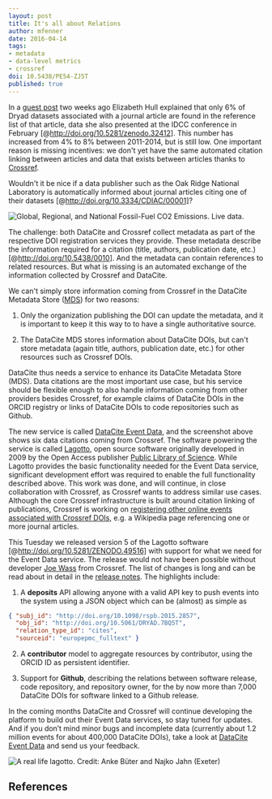 ```yaml
---
layout: post
title: It's all about Relations
author: mfenner
date: 2016-04-14
tags:
- metadata
- data-level metrics
- crossref
doi: 10.5438/PE54-ZJ5T
published: true
---
```

In a [guest post](/location-of-the-citation/) two weeks ago Elizabeth Hull explained that only 6% of Dryad datasets associated with a journal article are found in the reference list of that article, data she also presented at the IDCC conference in February [@http://doi.org/10.5281/zenodo.32412]. This number has increased from 4% to 8% between 2011-2014, but is still low. One important reason is missing incentives: we don't yet have the same automated citation linking  between articles and data that exists between articles thanks to [Crossref](http://www.crossref.org).

Wouldn't it be nice if a data publisher such as the Oak Ridge National Laboratory is automatically informed about journal articles citing one of their datasets [@http://doi.org/10.3334/CDIAC/00001]?

![Global, Regional, and National Fossil-Fuel CO2 Emissions. [Live data](https://eventdata.datacite.org/works/doi.org/10.3334/CDIAC/00001).](/images/2016/04/oak_ridge.png)

The challenge: both DataCite and Crossref collect metadata as part of the respective DOI registration services they provide. These metadata describe the information required for a citation (title, authors, publication date, etc.) [@http://doi.org/10.5438/0010]. And the metadata can contain references to related resources. But what is missing is an automated exchange of the information collected by Crossref and DataCite.

We can't simply store information coming from Crossref in the DataCite Metadata Store ([MDS](https://mds.datacite.org)) for two reasons:

1. Only the organization publishing the DOI can update the metadata, and it is important to keep
   it this way to to have a single authoritative source.

2. The DataCite MDS stores information about DataCite DOIs, but can't store metadata (again
   title, authors, publication date, etc.) for other resources such as Crossref DOIs.

DataCite thus needs a service to enhance its DataCite Metadata Store (MDS). Data citations are the most important use case, but his service should be flexible enough to also handle information coming from other providers besides Crossref, for example claims of DataCite DOIs in the ORCID registry or links of DataCite DOIs to code repositories such as Github.

The new service is called [DataCite Event Data](https://eventdata.datacite.org), and the screenshot above shows six data citations coming from Crossref. The software powering the service is called [Lagotto](http://www.lagotto.io/), open source software originally developed in 2009 by the Open Access publisher [Public Library of Science](http://www.plos.org). While Lagotto provides the basic functionality needed for the Event Data service, significant development effort was required to enable the full functionality described above. This work was done, and will continue, in close collaboration with Crossref, as Crossref wants to address similar use cases. Although the core Crossref infrastructure is built around citation linking of publications, Crossref is working on [registering other online events associated with Crossref DOIs](http://blog.crossref.org/2016/02/event-data-open-for-your-interpretation.html),
e.g. a Wikipedia page referencing one or more journal articles.

This Tuesday we released version 5 of the Lagotto software [@http://doi.org/10.5281/ZENODO.49516] with support for what we need for the Event Data service. The release would not have been possible without developer [Joe Wass](https://github.com/afandian) from Crossref. The list of changes is long and can be read about in detail in the [release notes](https://github.com/lagotto/lagotto/releases/tag/v.5.0.1). The highlights include:

1. A **deposits** API allowing anyone with a valid API key to push events into the system
   using a JSON object which can be (almost) as simple as

```json
{ "subj_id": "http://doi.org/10.1098/rspb.2015.2857",
  "obj_id": "http://doi.org/10.5061/DRYAD.7BQ5T",
  "relation_type_id": "cites",
  "sourceid": "europepmc_fulltext" }
```

2. A **contributor** model to aggregate resources by contributor, using the ORCID ID as
   persistent identifier.

3. Support for **Github**, describing the relations between software release, code repository,
   and repository owner, for the by now more than 7,000 DataCite DOIs for software linked to a Github release.

In the coming months DataCite and Crossref will continue developing the platform to build out their Event Data services, so stay tuned for updates. And if you don’t mind minor bugs and incomplete data (currently about 1.2 million events for about 400,000 DataCite DOIs), take a look at [DataCite Event Data](https://eventdata.datacite.org) and send us your feedback.

![**A real life lagotto**. Credit: Anke Büter and Najko Jahn (Exeter)](/images/2016/04/lagotto.jpg)

## References

